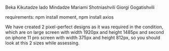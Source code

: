 Beka Kikutadze
lado Mindadze
Mariami Shotniashvili
Giorgi Gogatishvili


requirements: npm install moment, npm install axios

We have created 2 pixel-perfect designs as it was required in the condition, which are on large screen 
with width 1920px and height 1485px and second on iphone 11 pro screen with width 375px and height 812px, so
you should look at this 2 sizes while assessing.
